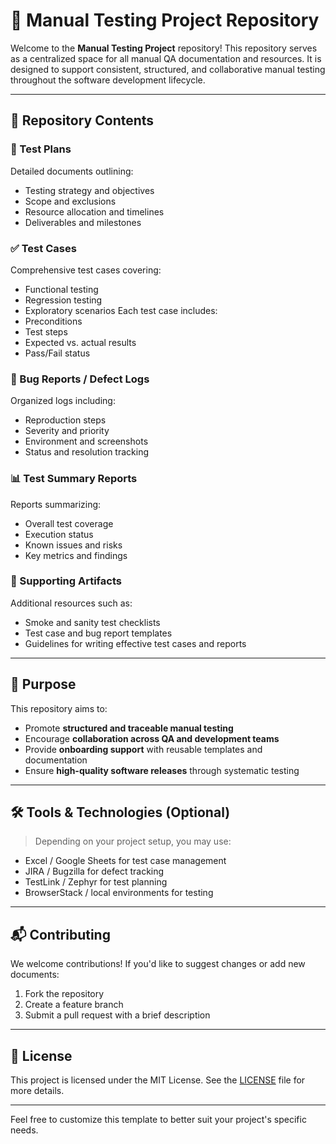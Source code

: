 # 🧪 Manual Testing Project Repository

Welcome to the **Manual Testing Project** repository! This repository serves as a centralized space for all manual QA documentation and resources. It is designed to support consistent, structured, and collaborative manual testing throughout the software development lifecycle.

---

## 📁 Repository Contents

### 📝 Test Plans
Detailed documents outlining:
- Testing strategy and objectives
- Scope and exclusions
- Resource allocation and timelines
- Deliverables and milestones

### ✅ Test Cases
Comprehensive test cases covering:
- Functional testing
- Regression testing
- Exploratory scenarios
Each test case includes:
- Preconditions
- Test steps
- Expected vs. actual results
- Pass/Fail status

### 🐞 Bug Reports / Defect Logs
Organized logs including:
- Reproduction steps
- Severity and priority
- Environment and screenshots
- Status and resolution tracking

### 📊 Test Summary Reports
Reports summarizing:
- Overall test coverage
- Execution status
- Known issues and risks
- Key metrics and findings

### 📌 Supporting Artifacts
Additional resources such as:
- Smoke and sanity test checklists
- Test case and bug report templates
- Guidelines for writing effective test cases and reports

---

## 🎯 Purpose

This repository aims to:
- Promote **structured and traceable manual testing**
- Encourage **collaboration across QA and development teams**
- Provide **onboarding support** with reusable templates and documentation
- Ensure **high-quality software releases** through systematic testing

---

## 🛠️ Tools & Technologies (Optional)
> Depending on your project setup, you may use:
- Excel / Google Sheets for test case management
- JIRA / Bugzilla for defect tracking
- TestLink / Zephyr for test planning
- BrowserStack / local environments for testing

---

## 📬 Contributing

We welcome contributions! If you'd like to suggest changes or add new documents:
1. Fork the repository
2. Create a feature branch
3. Submit a pull request with a brief description

---

## 📄 License

This project is licensed under the MIT License. See the [LICENSE](LICENSE) file for more details.

---

Feel free to customize this template to better suit your project's specific needs.


